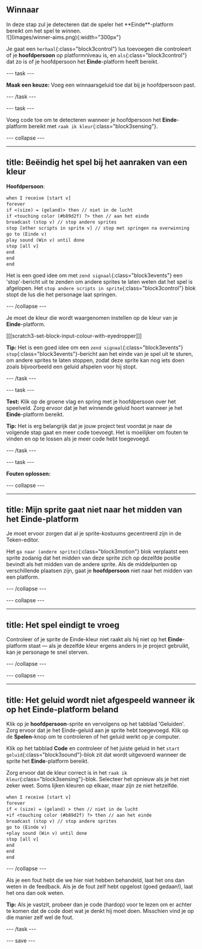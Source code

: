 ## Winnaar

<div style="display: flex; flex-wrap: wrap">
<div style="flex-basis: 200px; flex-grow: 1; margin-right: 15px;">
In deze stap zul je detecteren dat de speler het **Einde**-platform bereikt om het spel te winnen. 
</div>
<div>
![](images/winner-aims.png){:width="300px"}
</div>
</div>

Je gaat een `herhaal`{:class="block3control"} lus toevoegen die controleert of je **hoofdpersoon** op platformniveau is, en `als`{:class="block3control"} dat zo is of je hoofdpersoon het **Einde**-platform heeft bereikt.

--- task ---

**Maak een keuze:** Voeg een winnaarsgeluid toe dat bij je hoofdpersoon past.

--- /task ---

--- task ---

Voeg code toe om te detecteren wanneer je hoofdpersoon het **Einde**-platform bereikt met `raak ik kleur`{:class="block3sensing"}.

--- collapse ---

---
title: Beëindig het spel bij het aanraken van een kleur
---

**Hoofdpersoon**:

```blocks3
when I receive [start v]
forever
if <(size) = (geland)> then // niet in de lucht
if <touching color (#b89d2f) ?> then // aan het einde
broadcast (stop v) // stop andere sprites
stop [other scripts in sprite v] // stop met springen na overwinning
go to (Einde v)
play sound (Win v) until done
stop [all v]
end
end
end
```

Het is een goed idee om met `zend signaal`{:class="block3events"} een 'stop'-bericht uit te zenden om andere sprites te laten weten dat het spel is afgelopen. Het `stop andere scripts in sprite`{:class="block3control"} blok stopt de lus die het personage laat springen.

--- /collapse ---

Je moet de kleur die wordt waargenomen instellen op de kleur van je **Einde**-platform.

[[[scratch3-set-block-input-colour-with-eyedropper]]]

**Tip:** Het is een goed idee om een `zend signaal`{:class="block3events"} `stop`{:class="block3events"}-bericht aan het einde van je spel uit te sturen, om andere sprites te laten stoppen, zodat deze sprite kan nog iets doen zoals bijvoorbeeld een geluid afspelen voor hij stopt.

--- /task ---

--- task ---

**Test:** Klik op de groene vlag en spring met je hoofdpersoon over het speelveld. Zorg ervoor dat je het winnende geluid hoort wanneer je het **Einde**-platform bereikt.

**Tip:** Het is erg belangrijk dat je jouw project test voordat je naar de volgende stap gaat en meer code toevoegt. Het is moeilijker om fouten te vinden en op te lossen als je meer code hebt toegevoegd.

--- /task ---


--- task ---

**Fouten oplossen:**

--- collapse ---

---
title: Mijn sprite gaat niet naar het midden van het Einde-platform
---

Je moet ervoor zorgen dat al je sprite-kostuums gecentreerd zijn in de Teken-editor.

Het `ga naar (andere sprite)`{:class="block3motion"} blok verplaatst een sprite zodanig dat het midden van deze sprite zich op dezelfde positie bevindt als het midden van de andere sprite. Als de middelpunten op verschillende plaatsen zijn, gaat je **hoofdpersoon** niet naar het midden van een platform.

--- /collapse ---

--- collapse ---

---
title: Het spel eindigt te vroeg
---

Controleer of je sprite de Einde-kleur niet raakt als hij niet op het **Einde**-platform staat — als je dezelfde kleur ergens anders in je project gebruikt, kan je personage te snel sterven.

--- /collapse ---

--- collapse ---

---
title: Het geluid wordt niet afgespeeld wanneer ik op het Einde-platform beland
---

Klik op je **hoofdpersoon**-sprite en vervolgens op het tabblad 'Geluiden'. Zorg ervoor dat je het Einde-geluid aan je sprite hebt toegevoegd. Klik op de **Spelen**-knop om te controleren of het geluid werkt op je computer.

Klik op het tabblad **Code** en controleer of het juiste geluid in het `start geluid`{:class="block3sound"}-blok zit dat wordt uitgevoerd wanneer de sprite het **Einde**-platform bereikt.

Zorg ervoor dat de kleur correct is in het `raak ik kleur`{:class="block3sensing"}-blok. Selecteer het opnieuw als je het niet zeker weet. Soms lijken kleuren op elkaar, maar zijn ze niet hetzelfde.

```blocks3
when I receive [start v]
forever
if < (size) = (geland) > then // niet in de lucht
+if <touching color (#b89d2f) ?> then // aan het einde
broadcast (stop v) // stop andere sprites
go to (Einde v)
+play sound (Win v) until done
stop [all v]
end
end
end
```

--- /collapse ---

Als je een fout hebt die we hier niet hebben behandeld, laat het ons dan weten in de feedback. Als je de fout zelf hebt opgelost (goed gedaan!), laat het ons dan ook weten.

**Tip:** Als je vastzit, probeer dan je code (hardop) voor te lezen om er achter te komen dat de code doet wat je denkt hij moet doen. Misschien vind je op die manier zelf wel de fout.

--- /task ---

--- save ---

